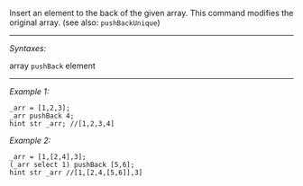 Insert an element to the back of the given array. This command modifies the original array. (see also: `pushBackUnique`)


---
*Syntaxes:*

array `pushBack` element

---
*Example 1:*

```sqf
_arr = [1,2,3];
_arr pushBack 4;
hint str _arr; //[1,2,3,4]
```

*Example 2:*

```sqf
_arr = [1,[2,4],3];
(_arr select 1) pushBack [5,6];
hint str _arr //[1,[2,4,[5,6]],3]
```